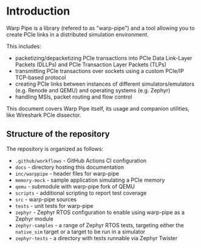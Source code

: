 # Introduction

Warp Pipe is a library (refered to as "warp-pipe") and a tool allowing you to create PCIe links in a distributed simulation environment.

This includes:

* packetizing/depacketizing PCIe transactions into PCIe Data Link-Layer Packets (DLLPs) and PCIe Transaction Layer Packets (TLPs)
* transmitting PCIe transactions over sockets using a custom PCIe/IP TCP-based protocol
* creating PCIe links between instances of different simulators/emulators (e.g. Renode and QEMU) and operating systems (e.g. Zephyr)
* handling MSIs, packet routing and flow control

This document covers Warp Pipe itself, its usage and companion utilities, like Wireshark PCIe dissector.

## Structure of the repository

The repository is organized as follows:

- `.github/workflows` - GitHub Actions CI configuration
- `docs` - directory hosting this documentation
- `inc/warppipe` - header files for warp-pipe
- `memory-mock` - sample application simulating a PCIe memory
- `qemu` - submodule with warp-pipe fork of QEMU
- `scripts` - additional scripting to report test coverage
- `src` - warp-pipe sources
- `tests` - unit tests for warp-pipe
- `zephyr` - Zephyr RTOS configuration to enable using warp-pipe as a Zephyr module
- `zephyr-samples` - a range of Zephyr RTOS tests, targeting either the `native_sim` target or a target to be run in a simulator
- `zephyr-tests` - a directory with tests runnable via Zephyr Twister
